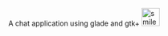 A chat application using glade and gtk+
<img src="smiley.jpg" alt="smiley" height="36px" width="36px">

